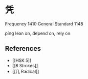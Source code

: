 # 凭
Frequency 1410
General Standard 1148

píng
lean on, depend on, rely on

## References
- [[HSK 5]]
- [[8 Strokes]]
- [[几 Radical]]